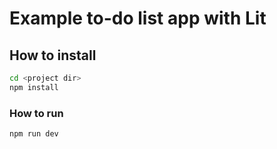 # Example to-do list app with Lit

## How to install

```bash
cd <project dir>
npm install
```

### How to run

```bash
npm run dev
```